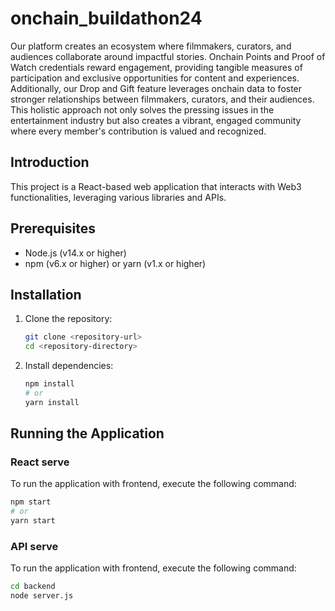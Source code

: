 # onchain_buildathon24

Our platform creates an ecosystem where filmmakers, curators, and audiences collaborate around impactful stories. Onchain Points and Proof of Watch credentials reward engagement, providing tangible measures of participation and exclusive opportunities for content and experiences. Additionally, our Drop and Gift feature leverages onchain data to foster stronger relationships between filmmakers, curators, and their audiences. This holistic approach not only solves the pressing issues in the entertainment industry but also creates a vibrant, engaged community where every member's contribution is valued and recognized.

## Introduction
This project is a React-based web application that interacts with Web3 functionalities, leveraging various libraries and APIs.

## Prerequisites
- Node.js (v14.x or higher)
- npm (v6.x or higher) or yarn (v1.x or higher)

## Installation

1. Clone the repository:
    ```sh
    git clone <repository-url>
    cd <repository-directory>
    ```

2. Install dependencies:
    ```sh
    npm install
    # or
    yarn install
    ```


## Running the Application

### React serve
To run the application with frontend, execute the following command:
```sh
npm start
# or
yarn start
```

### API serve
To run the application with frontend, execute the following command:
```sh
cd backend
node server.js
```
